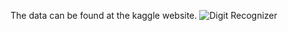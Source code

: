The data can be found at the kaggle website. ![Digit Recognizer](https://www.kaggle.com/c/digit-recognizer)
